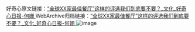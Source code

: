 好奇心原文链接：[“全球XX家最佳餐厅”这样的评选我们到底要不要？_文化_好奇心日报-何姗 ](https://www.qdaily.com/articles/10304.html)
WebArchive归档链接：[“全球XX家最佳餐厅”这样的评选我们到底要不要？_文化_好奇心日报-何姗 ](http://web.archive.org/web/20190623160102/https://www.qdaily.com/articles/10304.html)
![image](http://ww3.sinaimg.cn/large/007d5XDply1g3vw0zw52fj30u03er7wh)